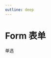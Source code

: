 ```yaml
---
outline: deep
---
```


# Form 表单

<demo-container class="demo-gov-form">
	<gov-form>
		<gov-form-item>
			<gov-radio-group>
				<gov-radio>单选</gov-radio>
			</gov-radio-group>
		</gov-form-item>
	</gov-form>
</demo-container>
